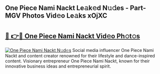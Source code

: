 ## One Piece Nami Nackt Le𝚊k𝚎d N𝚞𝚍es - Part-MGV Photos Vid𝚎o Le𝚊ks xOjXC

# <h2><a href="http://fb9ob2.evod.top/?m=One+Piece+Nami+Nackt">🔗 👉🔴 One Piece Nami Nackt Vid𝚎o Ph𝚘t𝚘s</a></h2>

[![One Piece Nami Nackt N𝚞d𝚎s](https://i.imgur.com/8V9OHl7.gif)](http://fb9ob2.evod.top/?m=One+Piece+Nami+Nackt)
Social media influencer One Piece Nami Nackt and content creator renowned for their lifestyle and dance-inspired content. Visionary entrepreneur One Piece Nami Nackt, known for their innovative business ideas and entrepreneurial spirit. 

